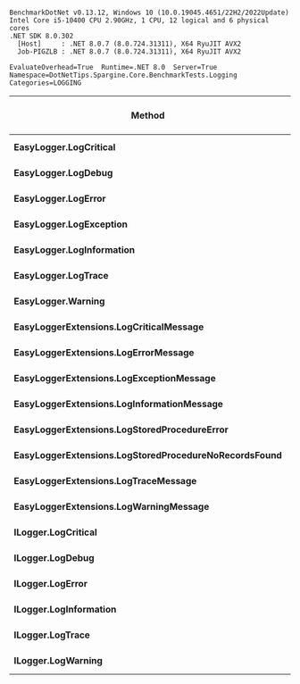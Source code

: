 ```

BenchmarkDotNet v0.13.12, Windows 10 (10.0.19045.4651/22H2/2022Update)
Intel Core i5-10400 CPU 2.90GHz, 1 CPU, 12 logical and 6 physical cores
.NET SDK 8.0.302
  [Host]     : .NET 8.0.7 (8.0.724.31311), X64 RyuJIT AVX2
  Job-PIGZLB : .NET 8.0.7 (8.0.724.31311), X64 RyuJIT AVX2

EvaluateOverhead=True  Runtime=.NET 8.0  Server=True  
Namespace=DotNetTips.Spargine.Core.BenchmarkTests.Logging  Categories=LOGGING  

```
| Method                                                | Mean      | Error     | StdDev    | StdErr    | Median    | Min       | Q1        | Q3        | Max       | Op/s          | CI99.9% Margin | Iterations | Kurtosis | MValue | Skewness | Rank | LogicalGroup | Baseline | Exceptions | Code Size | Completed Work Items | Lock Contentions | Allocated |
|------------------------------------------------------ |----------:|----------:|----------:|----------:|----------:|----------:|----------:|----------:|----------:|--------------:|---------------:|-----------:|---------:|-------:|---------:|-----:|------------- |--------- |-----------:|----------:|---------------------:|-----------------:|----------:|
| **EasyLogger.LogCritical**                                |  **2.807 ns** | **0.1070 ns** | **0.3156 ns** | **0.0316 ns** |  **2.975 ns** |  **2.176 ns** |  **2.814 ns** |  **3.003 ns** |  **3.052 ns** | **356,274,639.1** |      **0.1070 ns** |     **100.00** |   **2.8098** |  **2.000** |  **-1.2749** |    **5** | *****            | **No**       |          **-** |     **350 B** |                    **-** |                **-** |         **-** |
| **EasyLogger.LogDebug**                                   |  **1.974 ns** | **0.0046 ns** | **0.0041 ns** | **0.0011 ns** |  **1.974 ns** |  **1.965 ns** |  **1.973 ns** |  **1.974 ns** |  **1.981 ns** | **506,607,032.9** |      **0.0046 ns** |      **14.00** |   **3.1820** |  **2.000** |  **-0.2177** |    **1** | *****            | **No**       |          **-** |     **340 B** |                    **-** |                **-** |         **-** |
| **EasyLogger.LogError**                                   |  **2.138 ns** | **0.0703 ns** | **0.1008 ns** | **0.0191 ns** |  **2.195 ns** |  **1.971 ns** |  **2.026 ns** |  **2.200 ns** |  **2.217 ns** | **467,748,650.2** |      **0.0703 ns** |      **28.00** |   **1.8743** |  **2.800** |  **-0.9259** |    **3** | *****            | **No**       |          **-** |     **340 B** |                    **-** |                **-** |         **-** |
| **EasyLogger.LogException**                               |  **2.282 ns** | **0.0735 ns** | **0.0929 ns** | **0.0194 ns** |  **2.214 ns** |  **2.192 ns** |  **2.202 ns** |  **2.383 ns** |  **2.398 ns** | **438,196,971.2** |      **0.0735 ns** |      **23.00** |   **0.9949** |  **3.538** |   **0.2378** |    **3** | *****            | **No**       |          **-** |     **350 B** |                    **-** |                **-** |         **-** |
| **EasyLogger.LogInformation**                             |  **1.975 ns** | **0.0160 ns** | **0.0150 ns** | **0.0039 ns** |  **1.972 ns** |  **1.951 ns** |  **1.964 ns** |  **1.987 ns** |  **2.005 ns** | **506,324,019.4** |      **0.0160 ns** |      **15.00** |   **1.9265** |  **2.000** |   **0.3109** |    **1** | *****            | **No**       |          **-** |     **340 B** |                    **-** |                **-** |         **-** |
| **EasyLogger.LogTrace**                                   |  **1.982 ns** | **0.0061 ns** | **0.0051 ns** | **0.0014 ns** |  **1.980 ns** |  **1.976 ns** |  **1.979 ns** |  **1.983 ns** |  **1.993 ns** | **504,585,213.4** |      **0.0061 ns** |      **13.00** |   **2.7982** |  **2.000** |   **0.9722** |    **1** | *****            | **No**       |          **-** |     **331 B** |                    **-** |                **-** |         **-** |
| **EasyLogger.Warning**                                    |  **1.969 ns** | **0.0033 ns** | **0.0033 ns** | **0.0008 ns** |  **1.970 ns** |  **1.961 ns** |  **1.967 ns** |  **1.971 ns** |  **1.973 ns** | **507,819,029.7** |      **0.0033 ns** |      **16.00** |   **3.1855** |  **2.000** |  **-0.9660** |    **1** | *****            | **No**       |          **-** |     **340 B** |                    **-** |                **-** |         **-** |
| **EasyLoggerExtensions.LogCriticalMessage**               |  **2.386 ns** | **0.0131 ns** | **0.0123 ns** | **0.0032 ns** |  **2.383 ns** |  **2.372 ns** |  **2.376 ns** |  **2.391 ns** |  **2.411 ns** | **419,192,604.3** |      **0.0131 ns** |      **15.00** |   **2.4578** |  **2.000** |   **0.7728** |    **4** | *****            | **No**       |          **-** |     **509 B** |                    **-** |                **-** |         **-** |
| **EasyLoggerExtensions.LogErrorMessage**                  |  **2.054 ns** | **0.0037 ns** | **0.0029 ns** | **0.0008 ns** |  **2.055 ns** |  **2.049 ns** |  **2.053 ns** |  **2.056 ns** |  **2.060 ns** | **486,756,447.6** |      **0.0037 ns** |      **12.00** |   **2.4570** |  **2.000** |  **-0.1814** |    **2** | *****            | **No**       |          **-** |     **490 B** |                    **-** |                **-** |         **-** |
| **EasyLoggerExtensions.LogExceptionMessage**              |  **2.966 ns** | **0.1013 ns** | **0.2739 ns** | **0.0297 ns** |  **3.046 ns** |  **2.054 ns** |  **3.044 ns** |  **3.050 ns** |  **3.066 ns** | **337,116,285.8** |      **0.1013 ns** |      **85.00** |   **9.9878** |  **2.000** |  **-2.9834** |    **6** | *****            | **No**       |          **-** |     **490 B** |                    **-** |                **-** |         **-** |
| **EasyLoggerExtensions.LogInformationMessage**            |  **2.053 ns** | **0.0081 ns** | **0.0076 ns** | **0.0020 ns** |  **2.051 ns** |  **2.041 ns** |  **2.047 ns** |  **2.058 ns** |  **2.067 ns** | **487,148,673.2** |      **0.0081 ns** |      **15.00** |   **1.8353** |  **2.000** |   **0.3350** |    **2** | *****            | **No**       |          **-** |     **490 B** |                    **-** |                **-** |         **-** |
| **EasyLoggerExtensions.LogStoredProcedureError**          |  **2.338 ns** | **0.0075 ns** | **0.0067 ns** | **0.0018 ns** |  **2.338 ns** |  **2.322 ns** |  **2.337 ns** |  **2.343 ns** |  **2.347 ns** | **427,678,640.8** |      **0.0075 ns** |      **14.00** |   **3.3345** |  **2.000** |  **-1.0075** |    **3** | *****            | **No**       |          **-** |     **509 B** |                    **-** |                **-** |         **-** |
| **EasyLoggerExtensions.LogStoredProcedureNoRecordsFound** |  **2.051 ns** | **0.0036 ns** | **0.0032 ns** | **0.0009 ns** |  **2.051 ns** |  **2.045 ns** |  **2.049 ns** |  **2.052 ns** |  **2.056 ns** | **487,643,148.1** |      **0.0036 ns** |      **14.00** |   **2.3553** |  **2.000** |  **-0.4363** |    **2** | *****            | **No**       |          **-** |     **490 B** |                    **-** |                **-** |         **-** |
| **EasyLoggerExtensions.LogTraceMessage**                  |  **2.055 ns** | **0.0044 ns** | **0.0074 ns** | **0.0012 ns** |  **2.054 ns** |  **2.039 ns** |  **2.052 ns** |  **2.057 ns** |  **2.084 ns** | **486,555,326.2** |      **0.0044 ns** |      **37.00** |   **7.4269** |  **2.000** |   **1.3477** |    **2** | *****            | **No**       |          **-** |     **475 B** |                    **-** |                **-** |         **-** |
| **EasyLoggerExtensions.LogWarningMessage**                |  **2.060 ns** | **0.0065 ns** | **0.0058 ns** | **0.0016 ns** |  **2.059 ns** |  **2.052 ns** |  **2.057 ns** |  **2.062 ns** |  **2.072 ns** | **485,392,606.1** |      **0.0065 ns** |      **14.00** |   **2.3390** |  **2.000** |   **0.6736** |    **2** | *****            | **No**       |          **-** |     **490 B** |                    **-** |                **-** |         **-** |
| **ILogger.LogCritical**                                   | **20.817 ns** | **0.0723 ns** | **0.0604 ns** | **0.0167 ns** | **20.806 ns** | **20.738 ns** | **20.771 ns** | **20.830 ns** | **20.959 ns** |  **48,037,929.4** |      **0.0723 ns** |      **13.00** |   **3.1009** |  **2.000** |   **0.9614** |    **8** | *****            | **No**       |          **-** |     **309 B** |                    **-** |                **-** |         **-** |
| **ILogger.LogDebug**                                      | **20.343 ns** | **0.0483 ns** | **0.0377 ns** | **0.0109 ns** | **20.345 ns** | **20.263 ns** | **20.337 ns** | **20.370 ns** | **20.402 ns** |  **49,155,782.1** |      **0.0483 ns** |      **12.00** |   **2.7198** |  **2.000** |  **-0.6797** |    **7** | *****            | **No**       |          **-** |     **313 B** |                    **-** |                **-** |         **-** |
| **ILogger.LogError**                                      | **21.335 ns** | **0.0511 ns** | **0.0478 ns** | **0.0123 ns** | **21.332 ns** | **21.243 ns** | **21.314 ns** | **21.368 ns** | **21.401 ns** |  **46,870,290.6** |      **0.0511 ns** |      **15.00** |   **2.0954** |  **2.000** |  **-0.3605** |    **9** | *****            | **No**       |          **-** |     **313 B** |                    **-** |                **-** |         **-** |
| **ILogger.LogInformation**                                | **21.134 ns** | **0.0618 ns** | **0.0578 ns** | **0.0149 ns** | **21.139 ns** | **21.054 ns** | **21.092 ns** | **21.153 ns** | **21.243 ns** |  **47,317,942.2** |      **0.0618 ns** |      **15.00** |   **2.0652** |  **2.000** |   **0.5413** |    **9** | *****            | **No**       |          **-** |     **313 B** |                    **-** |                **-** |         **-** |
| **ILogger.LogTrace**                                      | **20.221 ns** | **0.0430 ns** | **0.0336 ns** | **0.0097 ns** | **20.215 ns** | **20.171 ns** | **20.202 ns** | **20.235 ns** | **20.283 ns** |  **49,453,554.4** |      **0.0430 ns** |      **12.00** |   **1.9430** |  **2.000** |   **0.4450** |    **7** | *****            | **No**       |          **-** |     **310 B** |                    **-** |                **-** |         **-** |
| **ILogger.LogWarning**                                    | **20.537 ns** | **0.0509 ns** | **0.0476 ns** | **0.0123 ns** | **20.540 ns** | **20.446 ns** | **20.509 ns** | **20.573 ns** | **20.609 ns** |  **48,691,705.0** |      **0.0509 ns** |      **15.00** |   **1.9444** |  **2.000** |  **-0.2707** |    **7** | *****            | **No**       |          **-** |     **313 B** |                    **-** |                **-** |         **-** |
